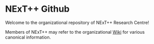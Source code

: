 # NExT++ Github

Welcome to the organizational repository of NExT++ Research Centre!

Members of NExT++ may refer to the organizational [Wiki](https://github.com/NExTplusplus/wiki) for various canonical information.
